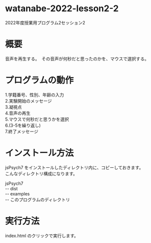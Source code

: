 # watanabe-2022-lesson2-2
2022年度授業用プログラム2セッション2

# 概要
音声を再生する。　その音声が何秒だと思ったのかを、マウスで選択する。

# プログラムの動作 
1.学籍番号、性別、年齢の入力  
2.実験開始のメッセージ  
3.凝視点  
4.音声の再生  
5.マウスで何秒だと思うかを選択  
6.(3-5を繰り返し)  
7.終了メッセージ  

# インストール方法
jsPsych7 をインストールしたディレクトリ内に、コピーしておきます。  
こんなディレクトリ構成になります。  
  
jsPsych7  
-- dist  
-- examples  
-- このプログラムのディレクトリ

# 実行方法
index.html のクリックで実行します。
